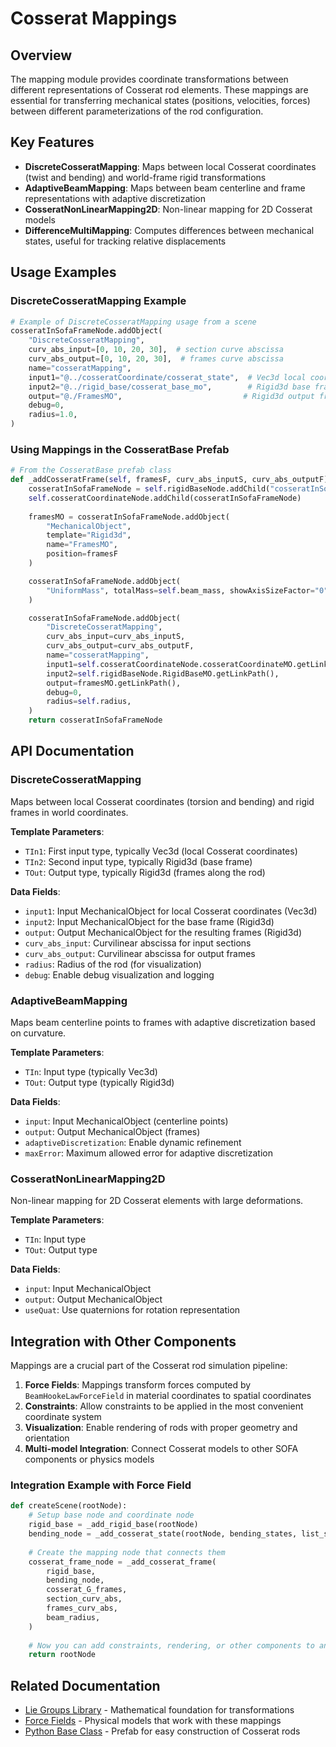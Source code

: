 # Cosserat Mappings

## Overview

The mapping module provides coordinate transformations between different representations of Cosserat rod elements. These mappings are essential for transferring mechanical states (positions, velocities, forces) between different parameterizations of the rod configuration.

## Key Features

- **DiscreteCosseratMapping**: Maps between local Cosserat coordinates (twist and bending) and world-frame rigid transformations
- **AdaptiveBeamMapping**: Maps between beam centerline and frame representations with adaptive discretization
- **CosseratNonLinearMapping2D**: Non-linear mapping for 2D Cosserat models
- **DifferenceMultiMapping**: Computes differences between mechanical states, useful for tracking relative displacements

## Usage Examples

### DiscreteCosseratMapping Example

```python
# Example of DiscreteCosseratMapping usage from a scene
cosseratInSofaFrameNode.addObject(
    "DiscreteCosseratMapping",
    curv_abs_input=[0, 10, 20, 30],  # section curve abscissa
    curv_abs_output=[0, 10, 20, 30],  # frames curve abscissa
    name="cosseratMapping",
    input1="@../cosseratCoordinate/cosserat_state",  # Vec3d local coordinates
    input2="@../rigid_base/cosserat_base_mo",        # Rigid3d base frame
    output="@./FramesMO",                           # Rigid3d output frames
    debug=0,
    radius=1.0,
)
```

### Using Mappings in the CosseratBase Prefab

```python
# From the CosseratBase prefab class
def _addCosseratFrame(self, framesF, curv_abs_inputS, curv_abs_outputF):
    cosseratInSofaFrameNode = self.rigidBaseNode.addChild("cosseratInSofaFrameNode")
    self.cosseratCoordinateNode.addChild(cosseratInSofaFrameNode)
    
    framesMO = cosseratInSofaFrameNode.addObject(
        "MechanicalObject",
        template="Rigid3d",
        name="FramesMO",
        position=framesF
    )

    cosseratInSofaFrameNode.addObject(
        "UniformMass", totalMass=self.beam_mass, showAxisSizeFactor="0"
    )

    cosseratInSofaFrameNode.addObject(
        "DiscreteCosseratMapping",
        curv_abs_input=curv_abs_inputS,
        curv_abs_output=curv_abs_outputF,
        name="cosseratMapping",
        input1=self.cosseratCoordinateNode.cosseratCoordinateMO.getLinkPath(),
        input2=self.rigidBaseNode.RigidBaseMO.getLinkPath(),
        output=framesMO.getLinkPath(),
        debug=0,
        radius=self.radius,
    )
    return cosseratInSofaFrameNode
```

## API Documentation

### DiscreteCosseratMapping

Maps between local Cosserat coordinates (torsion and bending) and rigid frames in world coordinates.

**Template Parameters**:
- `TIn1`: First input type, typically Vec3d (local Cosserat coordinates)
- `TIn2`: Second input type, typically Rigid3d (base frame)
- `TOut`: Output type, typically Rigid3d (frames along the rod)

**Data Fields**:
- `input1`: Input MechanicalObject for local Cosserat coordinates (Vec3d)
- `input2`: Input MechanicalObject for the base frame (Rigid3d)
- `output`: Output MechanicalObject for the resulting frames (Rigid3d)
- `curv_abs_input`: Curvilinear abscissa for input sections
- `curv_abs_output`: Curvilinear abscissa for output frames
- `radius`: Radius of the rod (for visualization)
- `debug`: Enable debug visualization and logging

### AdaptiveBeamMapping

Maps beam centerline points to frames with adaptive discretization based on curvature.

**Template Parameters**:
- `TIn`: Input type (typically Vec3d)
- `TOut`: Output type (typically Rigid3d)

**Data Fields**:
- `input`: Input MechanicalObject (centerline points)
- `output`: Output MechanicalObject (frames)
- `adaptiveDiscretization`: Enable dynamic refinement
- `maxError`: Maximum allowed error for adaptive discretization

### CosseratNonLinearMapping2D

Non-linear mapping for 2D Cosserat elements with large deformations.

**Template Parameters**:
- `TIn`: Input type
- `TOut`: Output type

**Data Fields**:
- `input`: Input MechanicalObject
- `output`: Output MechanicalObject
- `useQuat`: Use quaternions for rotation representation

## Integration with Other Components

Mappings are a crucial part of the Cosserat rod simulation pipeline:

1. **Force Fields**: Mappings transform forces computed by `BeamHookeLawForceField` in material coordinates to spatial coordinates
2. **Constraints**: Allow constraints to be applied in the most convenient coordinate system
3. **Visualization**: Enable rendering of rods with proper geometry and orientation
4. **Multi-model Integration**: Connect Cosserat models to other SOFA components or physics models

### Integration Example with Force Field

```python
def createScene(rootNode):
    # Setup base node and coordinate node
    rigid_base = _add_rigid_base(rootNode)
    bending_node = _add_cosserat_state(rootNode, bending_states, list_sections_length)
    
    # Create the mapping node that connects them
    cosserat_frame_node = _add_cosserat_frame(
        rigid_base,
        bending_node,
        cosserat_G_frames,
        section_curv_abs,
        frames_curv_abs,
        beam_radius,
    )
    
    # Now you can add constraints, rendering, or other components to any of these nodes
    return rootNode
```

## Related Documentation

- [Lie Groups Library](../liegroups/Readme.md) - Mathematical foundation for transformations
- [Force Fields](../forcefield/README.md) - Physical models that work with these mappings
- [Python Base Class](../../examples/python3/cosserat/cosserat.py) - Prefab for easy construction of Cosserat rods

